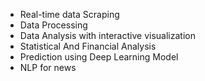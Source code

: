 - Real-time data Scraping 
- Data Processing
- Data Analysis with interactive visualization
- Statistical And Financial Analysis
- Prediction using Deep Learning Model
- NLP for news
